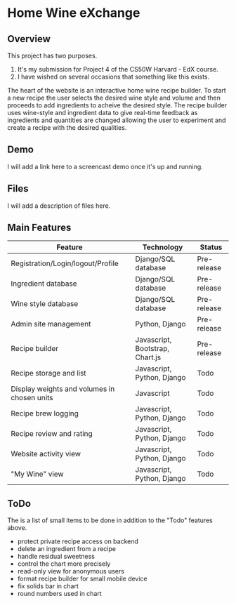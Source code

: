 # Home Wine eXchange

## Overview
This project has two purposes.
1. It's my submission for Project 4 of the CS50W Harvard - EdX course.
2. I have wished on several occasions that something like this exists.

The heart of the website is an interactive home wine recipe builder.
To start a new recipe the user selects the desired wine style and volume 
and then proceeds to add ingredients to acheive the desired style.
The recipe builder uses wine-style and ingredient data to give real-time feedback
as ingredients and quantities are changed allowing the user to experiment and
create a recipe with the desired qualities.

## Demo
I will add a link here to a screencast demo once it's up and running.

## Files
I will add a description of files here.

## Main Features
| Feature                                     | Technology                  | Status   |
| -----------------------------------------   | --------------------------- | -------- |
| Registration/Login/logout/Profile           | Django/SQL database         | Pre-release |
| Ingredient database                         | Django/SQL database         | Pre-release |
| Wine style database                         | Django/SQL database         | Pre-release |
| Admin site management                       | Python, Django              | Pre-release |
| Recipe builder                              | Javascript, Bootstrap, Chart.js | Pre-release |
| Recipe storage and list                     | Javascript, Python, Django  | Todo        |
| Display weights and volumes in chosen units | Javascript                  | Todo        |
| Recipe brew logging                         | Javascript, Python, Django  | Todo        |
| Recipe review and rating                    | Javascript, Python, Django  | Todo        |
| Website activity view                       | Javascript, Python, Django  | Todo        |
| "My Wine" view                              | Javascript, Python, Django  | Todo        |

## ToDo
The is a list of small items to be done in addition to the "Todo" features above.
* protect private recipe access on backend
* delete an ingredient from a recipe
* handle residual sweetness
* control the chart more precisely
* read-only view for anonymous users
* format recipe builder for small mobile device
* fix solids bar in chart
* round numbers used in chart